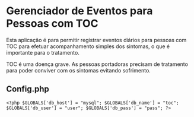# Gerenciador de Eventos para Pessoas com TOC

Esta aplicação é para permitir registrar eventos diários para pessoas com TOC para efetuar acompanhamento simples dos sintomas, o que é importante para o tratamento.

TOC é uma doença grave. As pessoas portadoras precisam de tratamento para poder conviver com os sintomas evitando sofrimento.

## Config.php
`<?php
$GLOBALS['db_host'] = "mysql";
$GLOBALS['db_name'] = "toc";
$GLOBALS['db_user'] = "user";
$GLOBALS['db_pass'] = "pass";
?>
`